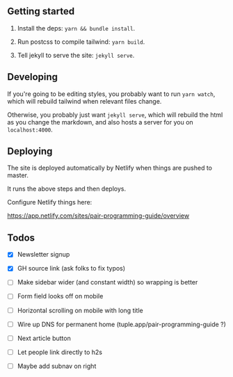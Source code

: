 ## Getting started

1. Install the deps: `yarn && bundle install`.

2. Run postcss to compile tailwind: `yarn build`.

3. Tell jekyll to serve the site: `jekyll serve`.


## Developing

If you're going to be editing styles, you probably want to run `yarn watch`,
which will rebuild tailwind when relevant files change.

Otherwise, you probably just want `jekyll serve`, which will rebuild the html
as you change the markdown, and also hosts a server for you on
`localhost:4000`.

## Deploying

The site is deployed automatically by Netlify when things are pushed to master.

It runs the above steps and then deploys.

Configure Netlify things here:

https://app.netlify.com/sites/pair-programming-guide/overview

## Todos

- [x] Newsletter signup
- [x] GH source link (ask folks to fix typos)
- [ ] Make sidebar wider (and constant width) so wrapping is better
- [ ] Form field looks off on mobile
- [ ] Horizontal scrolling on mobile with long title
- [ ] Wire up DNS for permanent home (tuple.app/pair-programming-guide ?)
- [ ] Next article button
- [ ] Let people link directly to h2s
- [ ] Maybe add subnav on right

